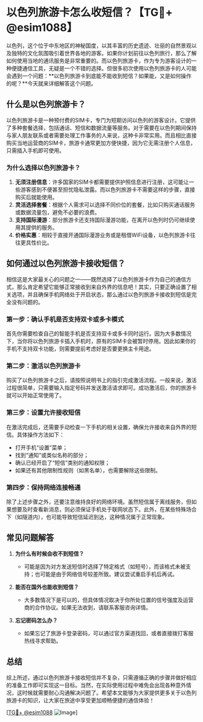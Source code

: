 # 以色列旅游卡怎么收短信？【TG💪+ @esim1088】

以色列，这个位于中东地区的神秘国度，以其丰富的历史遗迹、壮丽的自然景观以及独特的文化氛围吸引着世界各地的游客。如果你计划前往以色列旅行，那么了解如何使用当地的通讯服务是非常重要的。而以色列旅游卡，作为专为游客设计的一种便捷通信工具，无疑是一个不错的选择。但很多初次使用以色列旅游卡的人可能会遇到一个问题：**以色列旅游卡到底能不能收到短信？如果能，又是如何操作的呢？**今天就来详细解答这个问题。

## 什么是以色列旅游卡？

以色列旅游卡是一种预付费的SIM卡，专门为短期访问以色列的游客设计。它提供了多种套餐选择，包括通话、短信和数据流量等服务。对于需要在以色列期间保持与家人朋友联系或者需要处理工作事务的人来说，这种卡非常实用。而且相比直接购买当地运营商的SIM卡，旅游卡通常更加方便快捷，因为它无需注册个人信息，只需插入手机即可使用。

### 为什么选择以色列旅游卡？

1. **无须注册信息**：许多国家的SIM卡都需要提供护照信息进行注册，这可能让一些游客感到不便甚至担忧隐私泄露。而以色列旅游卡不需要这样的步骤，直接购买后就能使用。
2. **灵活选择套餐**：根据个人需求可以选择不同价位的套餐，比如只购买通话服务或数据流量包，避免不必要的浪费。
3. **支持国际漫游**：部分旅游卡还支持国际漫游功能，在离开以色列时仍可继续使用其提供的服务。
4. **价格实惠**：相较于直接开通国际漫游业务或是租借WiFi设备，以色列旅游卡往往更具性价比。

## 如何通过以色列旅游卡接收短信？

相信这是大家最关心的问题之一——既然选择了以色列旅游卡作为自己的通信方式，那么肯定希望它能够正常接收到来自外界的信息吧！其实，只要正确设置了相关选项，并且确保手机网络处于开启状态，那么通过以色列旅游卡接收到短信是完全没有问题的。

### 第一步：确认手机是否支持双卡或多卡模式

首先你需要检查自己的智能手机是否支持双卡或多卡同时运行。因为大多数情况下，当你将以色列旅游卡插入手机时，原有的SIM卡会被暂时停用。因此如果你的手机不支持双卡功能，则需要提前考虑好是否要更换主卡用途。

### 第二步：激活以色列旅游卡

购买了以色列旅游卡之后，请按照说明书上的指引完成激活流程。一般来说，激活过程很简单，只需要输入指定号码并发送激活请求即可。成功激活后，你的旅游卡就可以开始正常使用了。

### 第三步：设置允许接收短信

在激活完成后，还需要手动检查一下手机的相关设置，确保允许接收来自外界的短信。具体操作方法如下：
- 打开手机“设置”菜单；
- 找到“通知”或类似名称的部分；
- 确认已经开启了“短信”类别的通知权限；
- 如果还有其他限制性规则（如黑名单），也需要解除这些限制。

### 第四步：保持网络连接畅通

除了上述步骤之外，还要注意维持良好的网络环境。虽然短信属于离线服务，但如果想要及时查看新消息，则必须保证手机处于联网状态下。此外，在某些特殊场合下（如隧道内），也可能导致短信延迟到达，这种情况属于正常现象。

## 常见问题解答

1. **为什么有时候会收不到短信？**
   - 可能是因为对方发送短信时选择了特定格式（如短号），而该格式未被支持；也可能是由于网络信号较差所致。建议尝试重启手机后再试。

2. **能否在国外也能收到短信？**
   - 大多数情况下是可以的，但具体情况取决于你所处位置的信号强度及运营商的合作协议。如果无法收到，请联系客服咨询详情。

3. **忘记密码怎么办？**
   - 如果忘记了旅游卡登录密码，可以通过官方渠道找回，或者直接拨打客服热线寻求帮助。

## 总结

综上所述，通过以色列旅游卡接收短信并不复杂，只需遵循正确的步骤并做好相应的准备工作即可实现这一目标。当然，在实际使用过程中难免会出现各种意外情况，这时候就需要耐心沟通解决问题了。希望本文能够为大家提供更多关于以色列旅游卡的知识，让大家在旅途中享受更加顺畅便捷的通信体验！

[[TG💪+ @esim1088](https://t.me/s/esim1088) ![Image](https://i.postimg.cc/4NQfJmqS/Snipaste-2025-05-13-00-14-12.png)]